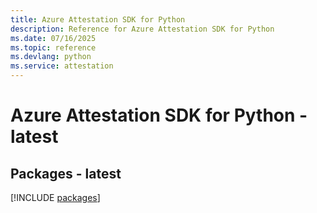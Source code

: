 ```yaml
---
title: Azure Attestation SDK for Python
description: Reference for Azure Attestation SDK for Python
ms.date: 07/16/2025
ms.topic: reference
ms.devlang: python
ms.service: attestation
---
```

# Azure Attestation SDK for Python - latest
## Packages - latest
[!INCLUDE [packages](attestation-index.md)]